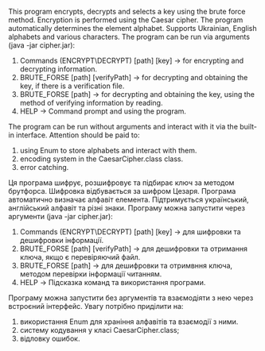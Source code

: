 This program encrypts, decrypts and selects a key using the brute force method.
Encryption is performed using the Caesar cipher. The program automatically determines the element alphabet.
Supports Ukrainian, English alphabets and various characters.
The program can be run via arguments (java -jar cipher.jar):
1. Commands (ENCRYPT\DECRYPT) [path] [key] -> for encrypting and decrypting information.
2. BRUTE_FORSE [path] [verifyPath] -> for decrypting and obtaining the key, if there is a verification file.
3. BRUTE_FORSE [path] -> for decrypting and obtaining the key, using the method of verifying information by reading.
4. HELP -> Command prompt and using the program.

The program can be run without arguments and interact with it via the built-in interface.
Attention should be paid to:
1. using Enum to store alphabets and interact with them.
2. encoding system in the CaesarCipher.class class.
3. error catching.

Ця програма шифрує, розшифровує та підбирає ключ за методом брутфорса.
Шифровка відбувається за шифром Цезаря. Програма автоматично визначає алфавіт елемента.
Підтримується український, англійський алфавіт та різні знаки.
Програму можна запустити через аргументи (java -jar cipher.jar): 
1. Commands (ENCRYPT\DECRYPT) [path] [key] -> для шифровки та дешифровки інформації.
2. BRUTE_FORSE [path] [verifyPath] -> для дешифровки та отримання ключа, якщо є перевіряючий файл.
3. BRUTE_FORSE [path] -> для дешифровки та отримвння ключа, методом перевірки інформації читанням.
4. HELP -> Підсказка команд та використання програми.

Програму можна запустити без аргументів та взаємодіяти з нею через встроєний інтерфейс.
Увагу потрібно приділити на:
1. використання Enum для храніння алфавітів та взаємодії з ними.
2. систему кодування у класі CaesarCipher.class;
3. відловку ошибок.
